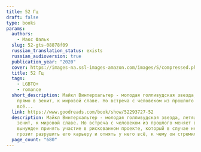 ```yaml
---
title: 52 Гц
draft: false
type: books
params:
  authors:
    - Макс Фальк
  slug: 52-gts-08878f09
  russian_translation_status: exists
  russian_audioversion: true
  publication_year: "2020"
  cover: https://images-na.ssl-images-amazon.com/images/S/compressed.photo.goodreads.com/books/1631313824i/52293727.jpg
  title: 52 Гц
  tags:
    - LGBTQ+
    - romance
  short_description: Майкл Винтерхальтер - молодая голливудская звезда, летящая
    прямо в зенит, к мировой славе. Но встреча с человеком из прошлого меняет
    всё...
  link: https://www.goodreads.com/book/show/52293727-52
  description: Майкл Винтерхальтер - молодая голливудская звезда, летящая прямо в
    зенит, к мировой славе. Но встреча с человеком из прошлого меняет всё. Майкл
    вынужден принять участие в рискованном проекте, который в случае неудачи
    грозит разрушить его карьеру и отнять у него всё, к чему он стремился.
  page_count: "680"
---
```


